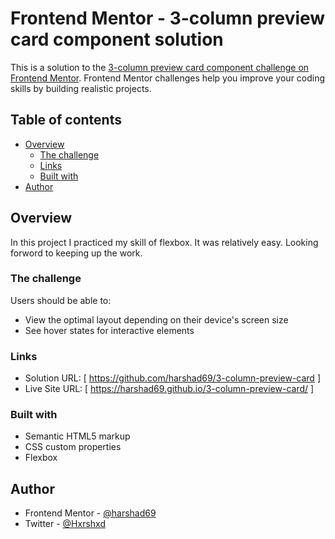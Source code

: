 # Frontend Mentor - 3-column preview card component solution

This is a solution to the [3-column preview card component challenge on Frontend Mentor](https://www.frontendmentor.io/challenges/3column-preview-card-component-pH92eAR2-). Frontend Mentor challenges help you improve your coding skills by building realistic projects. 

## Table of contents

- [Overview](#overview)
  - [The challenge](#the-challenge)
  - [Links](#links)
  - [Built with](#built-with)
- [Author](#author)


## Overview
In this project I practiced my skill of flexbox. It was relatively easy. Looking forword to keeping up the work.

### The challenge

Users should be able to:

- View the optimal layout depending on their device's screen size
- See hover states for interactive elements



### Links

- Solution URL: [ https://github.com/harshad69/3-column-preview-card ]
- Live Site URL: [ https://harshad69.github.io/3-column-preview-card/ ]


### Built with

- Semantic HTML5 markup
- CSS custom properties
- Flexbox


## Author

- Frontend Mentor - [@harshad69](https://www.frontendmentor.io/profile/harshad69)
- Twitter - [@Hxrshxd](https://www.twitter.com/Hxrshxd)



